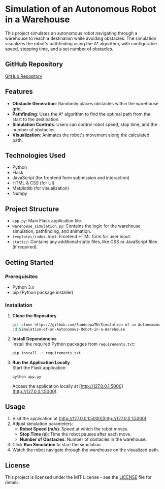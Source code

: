 
# Simulation of an Autonomous Robot in a Warehouse

This project simulates an autonomous robot navigating through a warehouse to reach a destination while avoiding obstacles. The simulation visualizes the robot's pathfinding using the A* algorithm, with configurable speed, stopping time, and a set number of obstacles.

## GitHub Repository
[GitHub Repository](https://github.com/SandeepaTN/Simulation-of-an-Autonomous-Robot-in-a-Warehouse)

## Features
- **Obstacle Generation**: Randomly places obstacles within the warehouse grid.
- **Pathfinding**: Uses the A* algorithm to find the optimal path from the start to the destination.
- **Simulation Controls**: Users can control robot speed, stop time, and the number of obstacles.
- **Visualization**: Animates the robot's movement along the calculated path.

## Technologies Used
- Python
- Flask
- JavaScript (for frontend form submission and interaction)
- HTML & CSS (for UI)
- Matplotlib (for visualization)
- Numpy

## Project Structure
- `app.py`: Main Flask application file.
- `warehouse_simulation.py`: Contains the logic for the warehouse simulation, pathfinding, and animation.
- `templates/index.html`: Frontend HTML form for user input.
- `static/`: Contains any additional static files, like CSS or JavaScript files (if required).

## Getting Started

### Prerequisites
- Python 3.x
- pip (Python package installer)

### Installation
1. **Clone the Repository**
   ```bash
   git clone https://github.com/SandeepaTN/Simulation-of-an-Autonomous-Robot-in-a-Warehouse.git
   cd Simulation-of-an-Autonomous-Robot-in-a-Warehouse
   ```

2. **Install Dependencies**  
   Install the required Python packages from `requirements.txt`:
   ```bash
   pip install -r requirements.txt
   ```

3. **Run the Application Locally**  
   Start the Flask application:
   ```bash
   python app.py
   ```
   Access the application locally at [http://127.0.0.1:5000](http://127.0.0.1:5000).

## Usage
1. Visit the application at [http://127.0.0.1:5000](http://127.0.0.1:5000).
2. Adjust simulation parameters:
   - **Robot Speed (m/s)**: Speed at which the robot moves.
   - **Stop Time (s)**: Time the robot pauses after each move.
   - **Number of Obstacles**: Number of obstacles in the warehouse.
3. Click **Run Simulation** to start the simulation.
4. Watch the robot navigate through the warehouse on the visualized path.

## License
This project is licensed under the MIT License - see the [LICENSE](LICENSE) file for details.
